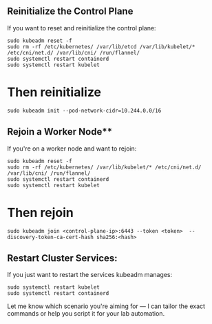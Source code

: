 
 Reinitialize the Control Plane
-------------------------------

If you want to reset and reinitialize the control plane:

    sudo kubeadm reset -f
    sudo rm -rf /etc/kubernetes/ /var/lib/etcd /var/lib/kubelet/* /etc/cni/net.d/ /var/lib/cni/ /run/flannel/
    sudo systemctl restart containerd
    sudo systemctl restart kubelet

# Then reinitialize

    sudo kubeadm init --pod-network-cidr=10.244.0.0/16


Rejoin a Worker Node**
-------------------------------

If you're on a worker node and want to rejoin:

    sudo kubeadm reset -f
    sudo rm -rf /etc/kubernetes/ /var/lib/kubelet/* /etc/cni/net.d/ /var/lib/cni/ /run/flannel/
    sudo systemctl restart containerd
    sudo systemctl restart kubelet

# Then rejoin

    sudo kubeadm join <control-plane-ip>:6443 --token <token>  --discovery-token-ca-cert-hash sha256:<hash>


Restart Cluster Services:
-------------------------

If you just want to restart the services kubeadm manages:

    sudo systemctl restart kubelet
    sudo systemctl restart containerd


Let me know which scenario you're aiming for — I can tailor the exact commands or help you script it for your lab automation.
